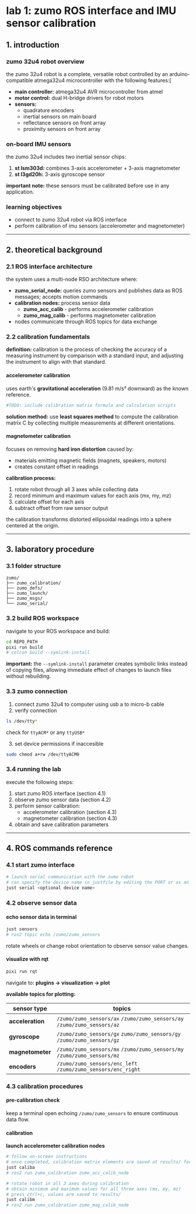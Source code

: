 # lab 1: zumo ROS interface and IMU sensor calibration

## 1. introduction

### zumo 32u4 robot overview

the zumo 32u4 robot is a complete, versatile robot controlled by an arduino-compatible atmega32u4 microcontroller with the following features:[

- **main controller:** atmega32u4 AVR microcontroller from atmel
- **motor control:** dual H-bridge drivers for robot motors
- **sensors:**
  - quadrature encoders
  - inertial sensors on main board
  - reflectance sensors on front array
  - proximity sensors on front array

### on-board IMU sensors

the zumo 32u4 includes two inertial sensor chips:

1. **st lsm303d:** combines 3-axis accelerometer + 3-axis magnetometer
2. **st l3gd20h:** 3-axis gyroscope sensor

**important note:** these sensors must be calibrated before use in any application.

### learning objectives

- connect to zumo 32u4 robot via ROS interface
- perform calibration of imu sensors (accelerometer and magnetometer)

---

## 2. theoretical background

### 2.1 ROS interface architecture

the system uses a multi-node RSO architecture where:

- **zumo_serial_node:** queries zumo sensors and publishes data as ROS messages; accepts motion commands
- **calibration nodes:** process sensor data
  - **zumo_acc_calib** - performs accelerometer calibration
  - **zumo_mag_calib** - performs magnetometer calibration
- nodes communicate through ROS topics for data exchange

### 2.2 calibration fundamentals

**definition:** calibration is the process of checking the accuracy of a measuring instrument by comparison with a standard input, and adjusting the instrument to align with that standard.

#### accelerometer calibration

uses earth's **gravitational acceleration** (9.81 m/s² downward) as the known reference.

```sh
#TODO: include calibration matrix formula and calculation scripts
```

**solution method:** use **least squares method** to compute the calibration matrix C by collecting multiple measurements at different orientations.

#### magnetometer calibration

focuses on removing **hard iron distortion** caused by:

- materials emitting magnetic fields (magnets, speakers, motors)
- creates constant offset in readings

**calibration process:**

1. rotate robot through all 3 axes while collecting data
2. record minimum and maximum values for each axis (mx, my, mz)
3. calculate offset for each axis
4. subtract offset from raw sensor output

the calibration transforms distorted ellipsoidal readings into a sphere centered at the origin.

---

## 3. laboratory procedure

### 3.1 folder structure

```
zumo/
├── zumo_calibration/
├── zumo_defs/
├── zumo_launch/
├── zumo_msgs/
└── zumo_serial/
```

### 3.2 build ROS workspace

navigate to your ROS workspace and build:

```bash
cd REPO_PATH
pixi run build
# colcon build --symlink-install
```

**important:** the `--symlink-install` parameter creates symbolic links instead of copying files, allowing immediate effect of changes to launch files without rebuilding.

### 3.3 zumo connection

1. connect zumo 32u4 to computer using usb a to micro-b cable
2. verify connection

```bash
ls /dev/tty*
```

check for `ttyACM*` or any `ttyUSB*`

3. set device permissions if inaccesible

```bash
sudo chmod a+rw /dev/ttyACM0
```

### 3.4 running the lab

execute the following steps:

1. start zumo ROS interface (section 4.1)
2. observe zumo sensor data (section 4.2)
3. perform sensor calibration:
   - accelerometer calibration (section 4.3)
   - magnetometer calibration (section 4.3)
4. obtain and save calibration parameters

---

## 4. ROS commands reference

### 4.1 start zumo interface

```bash
# launch serial communication with the zumo robot
# can specify the device name in justfile by editing the PORT or as an argument
just serial <optional device name>
```

### 4.2 observe sensor data

#### echo sensor data in terminal

```bash
just sensors
# ros2 topic echo /zumo/zumo_sensors
```

rotate wheels or change robot orientation to observe sensor value changes.

#### visualize with rqt

```bash
pixi run rqt
```

navigate to: **plugins → visualization → plot**

**available topics for plotting:**

| sensor type      | topics                                                                  |
| ---------------- | ----------------------------------------------------------------------- |
| **acceleration** | `/zumo/zumo_sensors/ax` `/zumo/zumo_sensors/ay` `/zumo/zumo_sensors/az` |
| **gyroscope**    | `/zumo/zumo_sensors/gx` `zumo/zumo_sensors/gy` `/zumo/zumo_sensors/gz`  |
| **magnetometer** | `/zumo/zumo_sensors/mx` `/zumo/zumo_sensors/my` `/zumo/zumo_sensors/mz` |
| **encoders**     | `/zumo/zumo_sensors/enc_left` `/zumo/zumo_sensors/enc_right`            |

### 4.3 calibration procedures

#### pre-calibration check

keep a terminal open echoing `/zumo/zumo_sensors` to ensure continuous data flow.

#### calibration

**launch accelerometer calibration nodes**

```bash
# follow on-screen instructions
# once completed, calibration matrix elements are saved at results/ for future use
just caliba
# ros2 run zumo_calibration zumo_acc_calib_node

# rotate robot in all 3 axes during calibration
# obtain minimum and maximum values for all three axes (mx, my, mz)
# press ctrl+c, values are saved to results/
just calibm
# ros2 run zumo_calibration zumo_mag_calib_node
```
